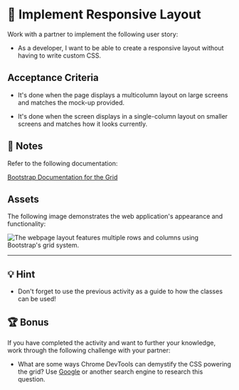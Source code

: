 # 📖 Implement Responsive Layout

Work with a partner to implement the following user story:

* As a developer, I want to be able to create a responsive layout without having to write custom CSS.

## Acceptance Criteria

* It's done when the page displays a multicolumn layout on large screens and matches the mock-up provided.

* It's done when the screen displays in a single-column layout on smaller screens and matches how it looks currently.

## 📝 Notes

Refer to the following documentation: 

[Bootstrap Documentation for the Grid](https://getbootstrap.com/docs/4.5/layout/grid/)

## Assets

The following image demonstrates the web application's appearance and functionality:

![The webpage layout features multiple rows and columns using Bootstrap's grid system.](./Images/01-solved-screenshot.png)

---

## 💡 Hint

* Don't forget to use the previous activity as a guide to how the classes can be used!

## 🏆 Bonus

If you have completed the activity and want to further your knowledge, work through the following challenge with your partner:

* What are some ways Chrome DevTools can demystify the CSS powering the grid? Use [Google](https://www.google.com) or another search engine to research this question.

